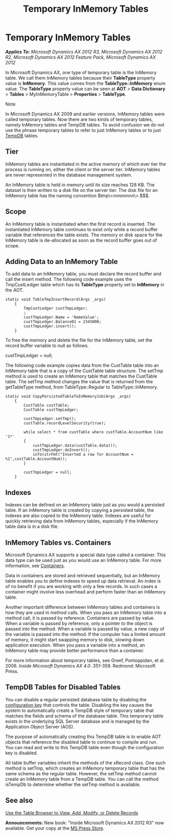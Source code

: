 ﻿---
title: Temporary InMemory Tables
TOCTitle: Temporary InMemory Tables
ms:assetid: 6875e6be-81c7-47fb-9534-42f59859e8af
ms:mtpsurl: https://msdn.microsoft.com/en-us/library/Bb314749(v=AX.60)
ms:contentKeyID: 35244759
ms.date: 05/18/2015
mtps_version: v=AX.60
---

# Temporary InMemory Tables 


_**Applies To:** Microsoft Dynamics AX 2012 R3, Microsoft Dynamics AX 2012 R2, Microsoft Dynamics AX 2012 Feature Pack, Microsoft Dynamics AX 2012_

In Microsoft Dynamics AX, one type of temporary table is the InMemory table. We call them InMemory tables because their **TableType** property value is **InMemory**. This value comes from the **TableType::InMemory** enum value. The **TableType** property value can be seen at **AOT** \> **Data Dictionary** \> **Tables** \> MyInMemoryTable \> **Properties** \> **TableType**.


> [!NOTE]
> <P>In Microsoft Dynamics AX 2009 and earlier versions, InMemory tables were called temporary tables. Now there are two kinds of temporary tables, namely InMemory tables and TempDB tables. To avoid confusion we do not use the phrase temporary tables to refer to just InMemory tables or to just <A href="temporary-tempdb-tables.md">TempDB</A> tables.</P>



## Tier

InMemory tables are instantiated in the active memory of which ever tier the process is running on, either the client or the server tier. InMemory tables are never represented in the database management system.

An InMemory table is held in memory until its size reaches 128 KB. The dataset is then written to a disk file on the server tier. The disk file for an InMemory table has the naming convention $tmp\<nnnnnnnn\>.$$$.

## Scope

An InMemory table is instantiated when the first record is inserted. The instantiated InMemory table continues to exist only while a record buffer variable that references the table exists. The memory or disk space for the InMemory table is de-allocated as soon as the record buffer goes out of scope.

## Adding Data to an InMemory Table

To add data to an InMemory table, you must declare the record buffer and call the insert method. The following code example uses the TmpCustLedger table which has its **TableType** property set to **InMemory** in the AOT.

```X++
static void TableTmpInsertRecord(Args _args)
    {
        TmpCustLedger custTmpLedger;
        ;
        custTmpLedger.Name = 'NameValue';
        custTmpLedger.Balance01 = 2345000;
        custTmpLedger.insert();
    }
```

To free the memory and delete the file for the InMemory table, set the record buffer variable to null as follows.

custTmpLedger = null;

The following code example copies data from the CustTable table into an InMemory table that is a copy of the CustTable table structure. The setTmp method is used to create an InMemory table that matches the CustTable table. The setTmp method changes the value that is returned from the getTableType method, from TableType::Regular to TableType::InMemory.

```X++
static void CopyPersistedTableToInMemoryJob(Args _args)
    {
        CustTable custTable;
        CustTable custTmpLedger;
    
        custTmpLedger.setTmp();
        custTable.recordLevelSecurity(true);
    
        while select * from custTable where custTable.AccountNum like '1*'
        {
            custTmpLedger.data(custTable.data());
            custTmpLedger.doInsert();
            info(strFmt("Inserted a row for AccountNum = %1",custTable.AccountNum));
        }
    
        custTmpLedger = null;
    }
```

## Indexes

Indexes can be defined on an InMemory table just as you would a persisted table. If an InMemory table is created by copying a persisted table, the indexes are also copied to the InMemory table. Indexes are useful for quickly retrieving data from InMemory tables, especially if the InMemory table data is in a disk file.

## InMemory Tables vs. Containers

Microsoft Dynamics AX supports a special data type called a container. This data type can be used just as you would use an InMemory table. For more information, see [Containers](containers.md).

Data in containers are stored and retrieved sequentially, but an InMemory table enables you to define indexes to speed up data retrieval. An index is of no benefit if you are working with only a few records. In such cases a container might involve less overhead and perform faster than an InMemory table.

Another important difference between InMemory tables and containers is how they are used in method calls. When you pass an InMemory table into a method call, it is passed by reference. Containers are passed by value. When a variable is passed by reference, only a pointer to the object is passed into the method. When a variable is passed by value, a new copy of the variable is passed into the method. If the computer has a limited amount of memory, it might start swapping memory to disk, slowing down application execution. When you pass a variable into a method, an InMemory table may provide better performance than a container.

For more information about temporary tables, see Greef, Pontoppidan, et al. 2006. *Inside Microsoft Dynamics AX 4.0*. 351-359. Redmond: Microsoft Press.

## TempDB Tables for Disabled Tables

You can disable a regular persisted database table by disabling the [configuration key](how-to-create-and-apply-a-configuration-key.md) that controls the table. Disabling the key causes the system to automatically create a TempDB style of temporary table that matches the fields and schema of the database table. This temporary table exists in the underlying SQL Server database and is managed by the Application Object Server (AOS).

The purpose of automatically creating this TempDB table is to enable AOT objects that reference the disabled table to continue to compile and run. You can read and write to this TempDB table even though the configuration key is disabled.

All table buffer variables inherit the methods of the xRecord class. One such method is setTmp, which creates an InMemory temporary table that has the same schema as the regular table. However, the setTmp method cannot create an InMemory table from a TempDB table. You can call the method isTempDb to determine whether the setTmp method is available.

## See also

[Use the Table Browser to View, Add, Modify, or Delete Records](use-the-table-browser-to-view-add-modify-or-delete-records.md)

  
**Announcements:** New book: "Inside Microsoft Dynamics AX 2012 R3" now available. Get your copy at the [MS Press Store](https://www.microsoftpressstore.com/store/inside-microsoft-dynamics-ax-2012-r3-9780735685109).

